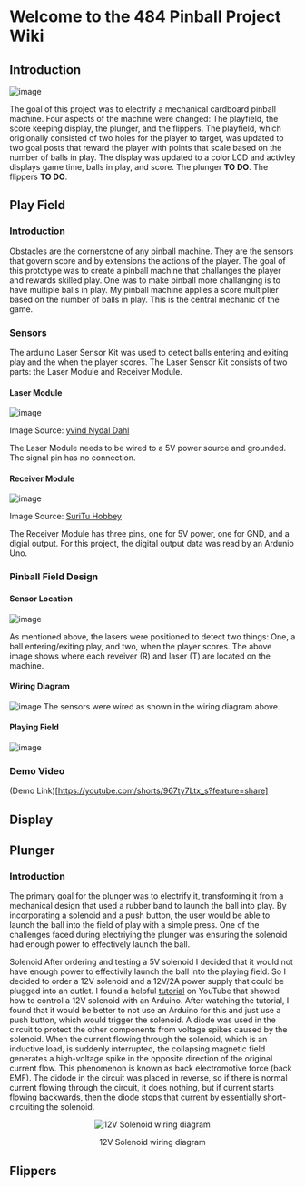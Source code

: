 # Welcome to the 484 Pinball Project Wiki
## Introduction
![image](https://github.com/om-campbell/484_Group_Pinball_Project/assets/95391563/20d9a2f8-a770-4ea8-940a-2e6816f70a2d)

The goal of this project was to electrify a mechanical cardboard pinball machine. Four aspects of the machine were changed: The playfield, the score keeping display, the plunger, and the flippers. The playfield, which origionally consisted of two holes for the player to target, was updated to two goal posts that reward the player with points that scale based on the number of balls in play. The display was updated to a color LCD and activley displays game time, balls in play, and score. The plunger **TO DO**. The flippers **TO DO**.
## Play Field
### Introduction
Obstacles are the cornerstone of any pinball machine. They are the sensors that govern score and by extensions the actions of the player. The goal of this prototype was to create a pinball machine that challanges the player and rewards skilled play. One was to make pinball more challanging is to have multiple balls in play. My pinball machine applies a score multiplier based on the number of balls in play. This is the central mechanic of the game.
### Sensors
The arduino Laser Sensor Kit was used to detect balls entering and exiting play and the when the player scores. The Laser Sensor Kit consists of two parts: the Laser Module and Receiver Module.
#### Laser Module
![image](https://github.com/IanPascoe/Pinball-Obstacles/assets/95391563/8b130b93-c085-426a-8113-2b9d1a2ffc12)

Image Source: [yvind Nydal Dahl](https://www.build-electronic-circuits.com/arduino-laser-module-ky-008/#:~:text=It's%20very%20straightforward%20to%20connect,the%20laser%20on%20and%20off.)

The Laser Module needs to be wired to a 5V power source and grounded. The signal pin has no connection.
#### Receiver Module
![image](https://github.com/IanPascoe/Pinball-Obstacles/assets/95391563/280aae61-0a56-46e5-a17a-b45dfb884981)

Image Source: [SuriTu Hobbey](https://srituhobby.com/laser-transmitter-and-receiver-module-with-arduino/)

The Receiver Module has three pins, one for 5V power, one for GND, and a digial output. For this project, the digital output data was read by an Ardunio Uno.
### Pinball Field Design
#### Sensor Location
![image](https://github.com/IanPascoe/Pinball-Obstacles/assets/95391563/3400b6c8-195b-4763-9974-96d22d5a7a30)

As mentioned above, the lasers were positioned to detect two things: One, a ball entering/exiting play, and two, when the player scores. The above image shows where each reveiver (R) and laser (T) are located on the machine.
#### Wiring Diagram
![image](https://github.com/IanPascoe/Pinball-Obstacles/assets/95391563/c11205a5-762d-42be-8df9-a1df70b77f35)
The sensors were wired as shown in the wiring diagram above.
#### Playing Field
![image](https://github.com/IanPascoe/Pinball-Obstacles/assets/95391563/951f8da3-765e-4950-9736-5b2fcc9af604)
### Demo Video
(Demo Link)[https://youtube.com/shorts/967ty7Ltx_s?feature=share]
## Display
## Plunger
### Introduction 
The primary goal for the plunger was to electrify it, transforming it from a mechanical design that used a rubber band to launch the ball into play. By incorporating a solenoid and a push button, the user would be able to launch the ball into the field of play with a simple press. One of the challenges faced during electriying the plunger was ensuring the solenoid had enough power to effectively launch the ball.

Solenoid
After ordering and testing a 5V solenoid I decided that it would not have enough power to effectivily launch the ball into the playing field. So I decided to order a 12V solenoid and a 12V/2A power supply that could be plugged into an outlet. I found a helpful [tutorial](https://www.youtube.com/watch?v=nwVRMU9grSI&t=569s) on YouTube that showed how to control a 12V solenoid with an Arduino. After watching the tutorial, I found that it would be better to not use an Arduino for this and just use a push button, which would trigger the solenoid. A diode was used in the circuit to protect the other components from voltage spikes caused by the solenoid. When the current flowing through the solenoid, which is an inductive load, is suddenly interrupted, the collapsing magnetic field generates a high-voltage spike in the opposite direction of the original current flow. This phenomenon is known as back electromotive force (back EMF). The didode in the circuit was placed in reverse, so if there is normal current flowing through the circuit, it does nothing, but if current starts flowing backwards, then the diode stops that current by essentially short-circuiting the solenoid.
<div align="center">
  <img src="https://github.com/Gwill10/ECE484_Final_Individual_Project/assets/94477072/a8b15c34-2185-4da7-bf13-62a1379dbeaa" alt="12V Solenoid wiring diagram">
  <p>12V Solenoid wiring diagram</p>
</div>




## Flippers

